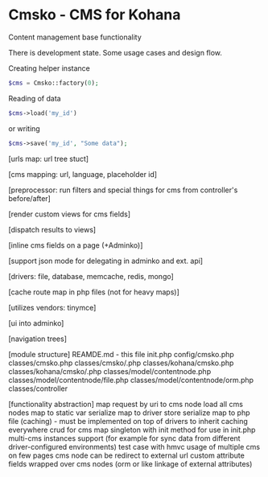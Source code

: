 Cmsko - CMS for Kohana
======================

Content management base functionality

There is development state. Some usage cases and design flow.

Creating helper instance
```php
$cms = Cmsko::factory(0);
```

Reading of data
```php
$cms->load('my_id')
```

or writing
```php
$cms->save('my_id', "Some data");
```


[urls map: url tree stuct]

[cms mapping: url, language, placeholder id]

[preprocessor: run filters and special things for cms from controller's before/after]

[render custom views for cms fields]

[dispatch results to views]

[inline cms fields on a page (+Adminko)]

[support json mode for delegating in adminko and ext. api]

[drivers: file, database, memcache, redis, mongo]

[cache route map in php files (not for heavy maps)]

[utilizes vendors: tinymce]

[ui into adminko]

[navigation trees]

[module structure]
REAMDE.md - this file
init.php
config/cmsko.php
classes/cmsko.php
classes/cmsko/<driver>.php
classes/kohana/cmsko.php
classes/kohana/cmsko/<driver>.php
classes/model/contentnode.php
classes/model/contentnode/file.php
classes/model/contentnode/orm.php
classes/controller

[functionality abstraction]
map request by uri to cms node
load all cms nodes map to static var
serialize map to driver store
serialize map to php file (caching) - must be implemented on top of drivers to inherit caching everywhere
crud for cms map
singleton with init method for use in init.php
multi-cms instances support (for example for sync data from different driver-configured environments)
test case with hmvc usage of multiple cms on few pages
cms node can be redirect to external url
custom attribute fields wrapped over cms nodes (orm or like linkage of external attributes)